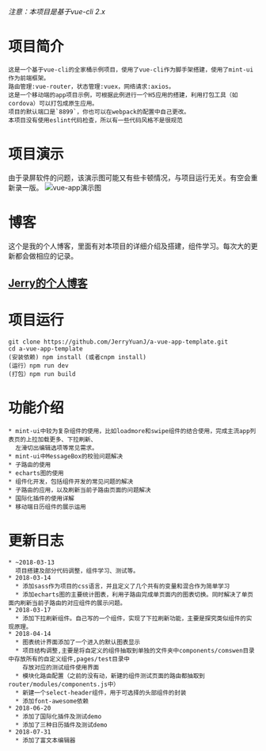 *注意：本项目是基于vue-cli 2.x*

# 项目简介
    这是一个基于vue-cli的全家桶示例项目，使用了vue-cli作为脚手架搭建，使用了mint-ui作为前端框架。
    路由管理:vue-router，状态管理:vuex，网络请求:axios。
    这是一个移动端的app项目示例，可根据此例进行一个H5应用的搭建，利用打包工具（如cordova）可以打包成原生应用。
    项目的默认端口是`8899`，你也可以在webpack的配置中自己更改。
    本项目没有使用eslint代码检查，所以有一些代码风格不是很规范
# 项目演示
  由于录屏软件的问题，该演示图可能又有些卡顿情况，与项目运行无关。有空会重新录一版。
  ![vue-app演示图](https://github.com/JerryYuanJ/a-vue-app-template/blob/master/static/app.gif)
# 博客
这个是我的个人博客，里面有对本项目的详细介绍及搭建，组件学习。每次大的更新都会做相应的记录。
## [Jerry的个人博客](http://blog.csdn.net/qq_25324335/article/details/78675148)

# 项目运行
    git clone https://github.com/JerryYuanJ/a-vue-app-template.git
    cd a-vue-app-template
    (安装依赖) npm install (或者cnpm install)
    (运行）npm run dev 
    (打包）npm run build
# 功能介绍
    * mint-ui中较为复杂组件的使用，比如loadmore和swipe组件的结合使用，完成主流app列表页的上拉加载更多、下拉刷新、
      左滑切出编辑选项等常见需求。
    * mint-ui中MessageBox的校验问题解决
    * 子路由的使用
    * echarts图的使用
    * 组件化开发，包括组件开发的常见问题的解决
    * 子路由的应用，以及刷新当前子路由页面的问题解决
    * 国际化插件的使用详解
    * 移动端日历组件的展示运用
# 更新日志
    * ~2018-03-13
      项目搭建及部分代码调整，组件学习、测试等。
    * 2018-03-14
      * 添加sass作为项目的css语言，并且定义了几个共有的变量和混合作为简单学习
      * 添加echarts图的主要统计图表，利用子路由完成单页面内的图表切换。同时解决了单页面内刷新当前子路由的对应组件的展示问题。
    * 2018-03-17
      * 添加下拉刷新组件。自己写的一个组件，实现了下拉刷新功能，主要是探究类似组件的实现原理。
    * 2018-04-14
      * 图表统计界面添加了一个进入的默认图表显示
      * 项目结构调整,主要是将自定义的组件抽取到单独的文件夹中components/comswen目录中存放所有的自定义组件,pages/test目录中
        存放对应的测试组件使用界面
      * 模块化路由配置（之前的没有动，新建的组件测试页面的路由都抽取到router/modules/components.js中）
      * 新建一个select-header组件，用于可选择的头部组件的封装 
      * 添加font-awesome依赖
    * 2018-06-20
      * 添加了国际化插件及测试demo
      * 添加了三种日历插件及测试demo
    * 2018-07-31
      * 添加了富文本编辑器
